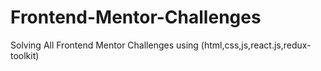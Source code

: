 # Frontend-Mentor-Challenges
Solving All Frontend Mentor Challenges using (html,css,js,react.js,redux-toolkit)
